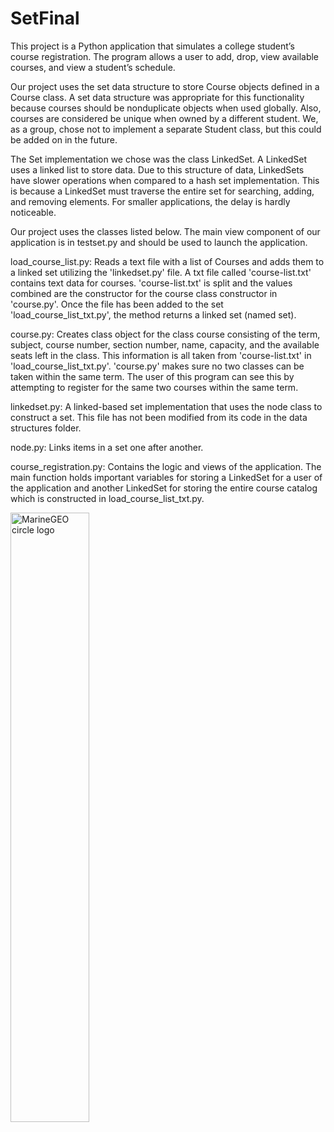 # SetFinal
This project is a Python application that simulates a college student’s course registration. The program allows a user to add, drop, view available courses, and view a student’s schedule. 

Our project uses the set data structure to store Course objects defined in a Course class. A set data structure was appropriate for this functionality because courses should be nonduplicate objects when used globally. Also, courses are considered be unique when owned by a different student. We, as a group, chose not to implement a separate Student class, but this could be added on in the future.

The Set implementation we chose was the class LinkedSet. A LinkedSet uses a linked list to store data. Due to this structure of data, LinkedSets have slower operations when compared to a hash set implementation. This is because a LinkedSet must traverse the entire set for searching, adding, and removing elements. For smaller applications, the delay is hardly noticeable. 

Our project uses the classes listed below. The main view component of our application is in testset.py and should be used to launch the application. 



load_course_list.py:
Reads a text file with a list of Courses and adds them to a linked set utilizing the 'linkedset.py' file. A txt file called 'course-list.txt' contains text data for courses. 'course-list.txt' is split and the values combined are the constructor for the course class constructor in 'course.py'. Once the file has been added to the set 'load_course_list_txt.py', the method returns a linked set (named set).
   
course.py:
Creates class object for the class course consisting of the term, subject, course number, section number, name, capacity, and the available seats left in the class. This information is all taken from 'course-list.txt' in 'load_course_list_txt.py'. 'course.py' makes sure no two classes can be taken within the same term. The user of this program can see this by attempting to register for the same two courses within the same term.


linkedset.py:
A linked-based set implementation that uses the node class to construct a set. This file has not been modified from its code in the data structures folder.


node.py:
Links items in a set one after another.



course_registration.py:
Contains the logic and views of the application. The main function holds important variables for storing a LinkedSet for a user of the application and another LinkedSet for storing the entire course catalog which is constructed in load_course_list_txt.py. 


<img src="https://user-images.githubusercontent.com/32178968/118325791-fa927980-b4d1-11eb-820b-9c5e21ba53e0.png" alt="MarineGEO circle logo" width="50%" />
